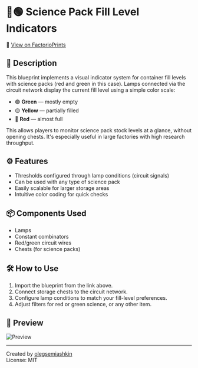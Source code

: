 # 🔴🟢 Science Pack Fill Level Indicators

🔗 [View on FactorioPrints](https://factorioprints.com/view/-OPWkP2-Gj0os8IBcVBO)

## 🧠 Description

This blueprint implements a visual indicator system for container fill levels with science packs (red and green in this case). Lamps connected via the circuit network display the current fill level using a simple color scale:

- 🟢 **Green** — mostly empty  
- 🟡 **Yellow** — partially filled  
- 🔴 **Red** — almost full

This allows players to monitor science pack stock levels at a glance, without opening chests. It's especially useful in large factories with high research throughput.

## ⚙️ Features

- Thresholds configured through lamp conditions (circuit signals)
- Can be used with any type of science pack
- Easily scalable for larger storage areas
- Intuitive color coding for quick checks

## 📦 Components Used

- Lamps  
- Constant combinators  
- Red/green circuit wires  
- Chests (for science packs)

## 🛠️ How to Use

1. Import the blueprint from the link above.  
2. Connect storage chests to the circuit network.  
3. Configure lamp conditions to match your fill-level preferences.  
4. Adjust filters for red or green science, or any other item.

## 📸 Preview

![Preview](https://i.imgur.com/m9uKq1S.png)

   
---

Created by [olegsemiashkin](https://github.com/olegsemiashkin)  
License: MIT
